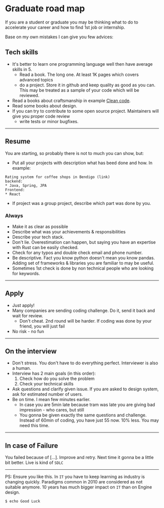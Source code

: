 # Graduate road map

If you are a student or graduate you may be thinking what to do to accelerate your career and how to find 1st job or internship.

Base on my own mistakes I can give you few advices:

## Tech skills

* It's better to learn one programming language well then have average skills in 5.
  * Read a book. The long one. At least 1K pages which covers advanced topics
  * do a project. Store it in github and keep quality as good as you can. This may be treated as a sample of your code which will be reviewed.
* Read a books about craftsmanship in example [Clean code](https://www.oreilly.com/library/view/clean-code-a/9780136083238/). 
* Read some books about design.
* If you can try to contribute to some open source project. Maintainers will give you proper code review
  * write tests or minor bugfixes.

---

## Resume
You are starting, so probably there is not to much you can show, but:

* Put all your projects with description what has beed done and how. In example:
```
Rating system for coffee shops in Bendigo (link)
backend:
* Java, Spring, JPA
Frontend:
* React
```
* If project was a group project, describe which part was done by you.

### Always

* Make it as clear as possible
* Describe what was your achievements & responsibilities
* Describe your tech stack.
* Don't lie. Overestimation can happen, but saying you have an expertise with Rust can be easily checked.
* Check for any typos and double check email and phone number.
* Be descriptive. Fact you know python doesn't mean you know pandas. Adding set of frameworks & libraries you are familiar to may be useful.
* Sometimes 1st check is done by non technical people who are looking for keywords.

---

## Apply

* Just apply!
* Many companies are sending coding challenge. Do it, send it back and wait for review.
  * Don't cheat. 2nd round will be harder. If coding was done by your friend, you will just fail
* No risk - no fun

---

## On the interview

* Don't stress. You don't have to do everything perfect. Interviewer is also a human.
* Interview has 2 main goals (in this order):
  1. Check how do you solve the problem
  2. Check your technical skills
* Ask questions and clarify given issue. If you are asked to design system, ask for estimated number of users.
* Be on time. I mean few minutes earlier.
  * In case you are 5min late because tram was late you are giving bad impression - who cares, but still
  * You gonna be given exactly the same questions and challenge. Instead of 60min of coding, you have just 55 now. 10% less. You may need this time.

---

## In case of Failure

You failed because of [...]. Improve and retry. Next time it gonna be a little bit better. Live is kind of `SDLC`

---

PS: Ensure you like this. In `IT` you have to keep learning as industry is changing quickly. Paradigms common in 2010 are considered as not suitable anymore. 10 years has much bigger impact on `IT` than on Engine design.

```bash
$ echo Good Luck
```
